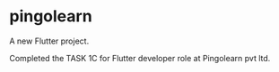 # pingolearn

A new Flutter project.

Completed the TASK 1C for Flutter developer role at Pingolearn pvt ltd.
